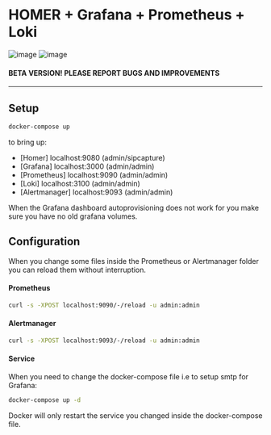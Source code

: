 # HOMER + Grafana + Prometheus + Loki

![image](https://i.imgur.com/Atdig3X.gif)
![image](https://user-images.githubusercontent.com/1423657/50036716-4bed6480-000b-11e9-98bd-81a78cd54251.png)

#### BETA VERSION! PLEASE REPORT BUGS AND IMPROVEMENTS

--------

## Setup

```bash
docker-compose up
```

to bring up:  

* [Homer]   localhost:9080 (admin/sipcapture)
* [Grafana]      localhost:3000 (admin/admin)
* [Prometheus]   localhost:9090 (admin/admin)
* [Loki]         localhost:3100 (admin/admin)
* [Alertmanager] localhost:9093 (admin/admin)

When the Grafana dashboard autoprovisioning does not work for you make sure you have no old grafana volumes.

## Configuration

When you change some files inside the Prometheus or Alertmanager folder you can reload them without interruption.

#### Prometheus
```bash
curl -s -XPOST localhost:9090/-/reload -u admin:admin
```

#### Alertmanager
```bash
curl -s -XPOST localhost:9093/-/reload -u admin:admin
```

#### Service
When you need to change the docker-compose file i.e to setup smtp for Grafana:
```bash
docker-compose up -d
```
Docker will only restart the service you changed inside the docker-compose file. 
